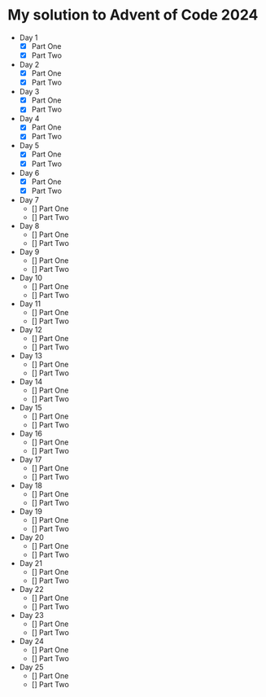 # My solution to Advent of Code 2024

- Day 1
    - [X] Part One
    - [X] Part Two
- Day 2
    - [X] Part One
    - [X] Part Two
- Day 3
    - [X] Part One
    - [X] Part Two
- Day 4
    - [X] Part One
    - [X] Part Two
- Day 5
    - [X] Part One
    - [X] Part Two
- Day 6
    - [X] Part One
    - [X] Part Two
- Day 7
    - [] Part One
    - [] Part Two
- Day 8
    - [] Part One
    - [] Part Two
- Day 9
    - [] Part One
    - [] Part Two
- Day 10
    - [] Part One
    - [] Part Two
- Day 11
    - [] Part One
    - [] Part Two
- Day 12
    - [] Part One
    - [] Part Two
- Day 13
    - [] Part One
    - [] Part Two
- Day 14
    - [] Part One
    - [] Part Two
- Day 15
    - [] Part One
    - [] Part Two
- Day 16
    - [] Part One
    - [] Part Two
- Day 17
    - [] Part One
    - [] Part Two
- Day 18
    - [] Part One
    - [] Part Two
- Day 19
    - [] Part One
    - [] Part Two
- Day 20
    - [] Part One
    - [] Part Two
- Day 21
    - [] Part One
    - [] Part Two
- Day 22
    - [] Part One
    - [] Part Two
- Day 23
    - [] Part One
    - [] Part Two
- Day 24
    - [] Part One
    - [] Part Two
- Day 25
    - [] Part One
    - [] Part Two

